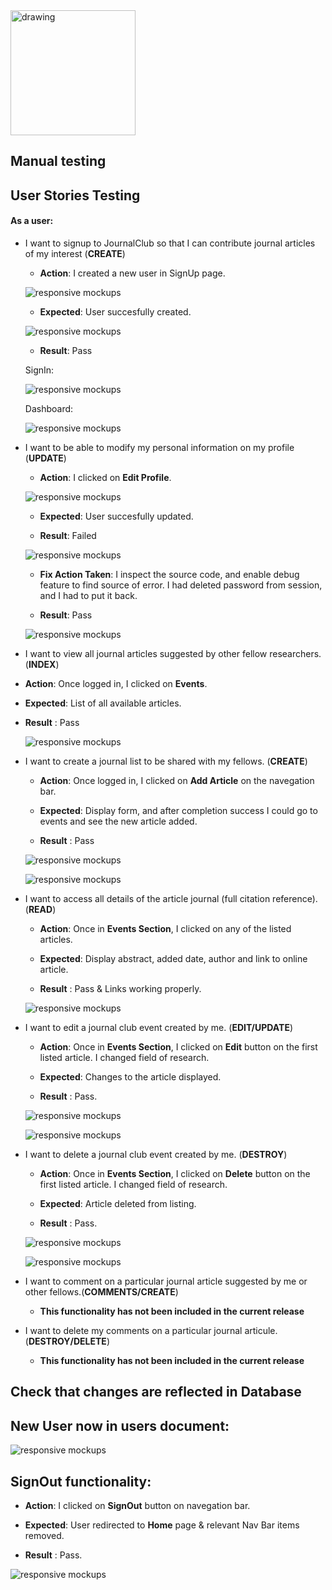 


<img src="../static/assets/img/logo_2.png" alt="drawing" width="200"/>

## Manual testing

## User Stories Testing

#### As a user:

- I want to signup to JournalClub so that I can contribute journal articles of my interest (**CREATE**)
    
    - **Action**: I created a new user in SignUp page.

     ![responsive mockups](../static/assets/US_testing/us1.png)

    - **Expected**: User succesfully created.

     ![responsive mockups](../static/assets/US_testing/us2.png)

    - **Result**: Pass

     SignIn:

     ![responsive mockups](../static/assets/US_testing/us3.png)

     Dashboard:

     ![responsive mockups](../static/assets/US_testing/us4.png)

- I want to be able to modify my personal information on my profile (**UPDATE**)

    - **Action**: I clicked on **Edit Profile**.

     ![responsive mockups](../static/assets/US_testing/us5.png)

    - **Expected**: User succesfully updated.

    - **Result**: Failed

     ![responsive mockups](../static/assets/US_testing/us6.png)

    - **Fix Action Taken**: I inspect the source code, and enable debug feature
      to find source of error. I had deleted password from session, and I had to 
      put it back.

    - **Result**: Pass

     ![responsive mockups](../static/assets/US_testing/us7.png)
       

- I want to view all journal articles suggested by other fellow researchers.
(**INDEX**)

- **Action**: Once logged in, I clicked on **Events**.

- **Expected**: List of all available articles.

- **Result** : Pass

     ![responsive mockups](../static/assets/US_testing/us8.png)



- I want to create a journal list to be shared with my fellows. (**CREATE**)

    - **Action**: Once logged in, I clicked on **Add Article** on the navegation bar.

    - **Expected**: Display form, and after completion success 
      I could go to events and see the new article added.

    - **Result** : Pass

     ![responsive mockups](../static/assets/US_testing/us9.png) 

     ![responsive mockups](../static/assets/US_testing/us10.png) 

- I want to access all details of the article journal (full citation reference).
(**READ**)

    - **Action**: Once in **Events Section**, I clicked on any of the listed articles.

    - **Expected**: Display abstract, added date, author and link to online article.

    - **Result** : Pass & Links working properly.

     ![responsive mockups](../static/assets/US_testing/us11.png) 

- I want to edit a journal club event created by me. (**EDIT/UPDATE**)

    - **Action**: Once in **Events Section**, I clicked on **Edit** button on 
       the first listed article. I changed field of research.

    - **Expected**: Changes to the article displayed.

    - **Result** : Pass.


    ![responsive mockups](../static/assets/US_testing/us13.png) 

    ![responsive mockups](../static/assets/US_testing/us12.png) 



- I want to delete a journal club event created by me. (**DESTROY**)
 
    - **Action**: Once in **Events Section**, I clicked on **Delete** button on 
       the first listed article. I changed field of research.

    - **Expected**: Article deleted from listing.

    - **Result** : Pass.

    ![responsive mockups](../static/assets/US_testing/us14.png) 

    ![responsive mockups](../static/assets/US_testing/us15.png) 


- I want to comment on a particular journal article suggested by me or
other fellows.(**COMMENTS/CREATE**)

    - **This functionality has not been included in the current release**

- I want to delete my comments on a particular journal articule.
(**DESTROY/DELETE**)

    -  **This functionality has not been included in the current release**

## Check that changes are reflected in Database

## New User now in **users** document:

![responsive mockups](../static/assets/US_testing/us16.png) 

## SignOut functionality:

- **Action**:  I clicked on **SignOut** button on navegation bar. 

- **Expected**: User redirected to **Home** page & relevant Nav Bar items removed.

- **Result** : Pass.

![responsive mockups](../static/assets/US_testing/us17.png) 


